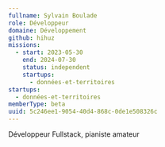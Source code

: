 ```yaml
---
fullname: Sylvain Boulade
role: Développeur
domaine: Développement
github: hihuz
missions:
  - start: 2023-05-30
    end: 2024-07-30
    status: independent
    startups:
      - données-et-territoires
startups:
  - données-et-territoires
memberType: beta
uuid: 5c246ee1-9054-40d4-868c-0de1e508326c
---
```

Développeur Fullstack, pianiste amateur